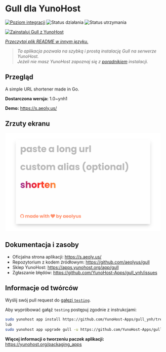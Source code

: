 <!--
To README zostało automatycznie wygenerowane przez <https://github.com/YunoHost/apps/tree/master/tools/readme_generator>
Nie powinno być ono edytowane ręcznie.
-->

# Gull dla YunoHost

[![Poziom integracji](https://apps.yunohost.org/badge/integration/gull)](https://ci-apps.yunohost.org/ci/apps/gull/)
![Status działania](https://apps.yunohost.org/badge/state/gull)
![Status utrzymania](https://apps.yunohost.org/badge/maintained/gull)

[![Zainstaluj Gull z YunoHost](https://install-app.yunohost.org/install-with-yunohost.svg)](https://install-app.yunohost.org/?app=gull)

*[Przeczytaj plik README w innym języku.](./ALL_README.md)*

> *Ta aplikacja pozwala na szybką i prostą instalację Gull na serwerze YunoHost.*  
> *Jeżeli nie masz YunoHost zapoznaj się z [poradnikiem](https://yunohost.org/install) instalacji.*

## Przegląd

A simple URL shortener made in Go.


**Dostarczona wersja:** 1.0~ynh1

**Demo:** <https://s.aeoly.us/>

## Zrzuty ekranu

![Zrzut ekranu z Gull](./doc/screenshots/screenshot.png)

## Dokumentacja i zasoby

- Oficjalna strona aplikacji: <https://s.aeoly.us/>
- Repozytorium z kodem źródłowym: <https://github.com/aeolyus/gull>
- Sklep YunoHost: <https://apps.yunohost.org/app/gull>
- Zgłaszanie błędów: <https://github.com/YunoHost-Apps/gull_ynh/issues>

## Informacje od twórców

Wyślij swój pull request do [gałęzi `testing`](https://github.com/YunoHost-Apps/gull_ynh/tree/testing).

Aby wypróbować gałąź `testing` postępuj zgodnie z instrukcjami:

```bash
sudo yunohost app install https://github.com/YunoHost-Apps/gull_ynh/tree/testing --debug
lub
sudo yunohost app upgrade gull -u https://github.com/YunoHost-Apps/gull_ynh/tree/testing --debug
```

**Więcej informacji o tworzeniu paczek aplikacji:** <https://yunohost.org/packaging_apps>

